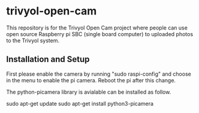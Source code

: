 # trivyol-open-cam

This repository is for the Trivyol Open Cam project where people can use open source Raspberry pi SBC (single board computer) to uploaded photos to the Trivyol system.


## Installation and Setup

First please enable the camera by running "sudo raspi-config" and choose in the menu to enable the pi camera. Reboot the pi after this change.

The python-picamera library is avialable can be installed as follow.

sudo apt-get update
sudo apt-get install python3-picamera


